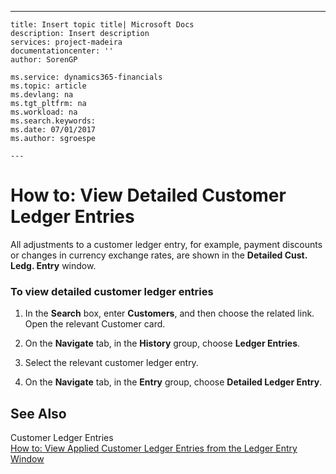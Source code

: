 ---
    title: Insert topic title| Microsoft Docs
    description: Insert description
    services: project-madeira
    documentationcenter: ''
    author: SorenGP

    ms.service: dynamics365-financials
    ms.topic: article
    ms.devlang: na
    ms.tgt_pltfrm: na
    ms.workload: na
    ms.search.keywords:
    ms.date: 07/01/2017
    ms.author: sgroespe

    ---
# How to: View Detailed Customer Ledger Entries
All adjustments to a customer ledger entry, for example, payment discounts or changes in currency exchange rates, are shown in the **Detailed Cust. Ledg. Entry** window.  
  
### To view detailed customer ledger entries  
  
1.  In the **Search** box, enter **Customers**, and then choose the related link. Open the relevant Customer card.  
  
2.  On the **Navigate** tab, in the **History** group, choose **Ledger Entries**.  
  
3.  Select the relevant customer ledger entry.  
  
4.  On the **Navigate** tab, in the **Entry** group, choose **Detailed Ledger Entry**.  
  
## See Also  
 Customer Ledger Entries   
 [How to: View Applied Customer Ledger Entries from the Ledger Entry Window](../FullExperience/how-to-view-applied-customer-ledger-entries-from-the-ledger-entry-window.md)